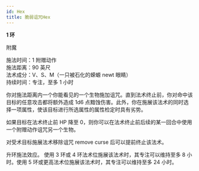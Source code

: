 ```yaml
---
id: Hex
title: 脆弱诅咒Hex
---
```


**1 环**

附魔

施法时间：1 附赠动作  
施法距离：90 英尺  
法术成分：V、S、M（一只被石化的蝾螈 newt 眼睛）  
持续时间：专注，至多 1 小时

你对施法距离内一个你能看见的一个生物施加诅咒。直到法术终止前，你对命中该目标的任意攻击都将额外造成 1d6 点黯蚀伤害。此外，你在施展该法术的同时选择一项属性，使该目标进行所选属性的属性检定时具有劣势。

如果目标在法术终止前 HP 降至 0，则你可以在法术终止前后续的某一回合中使用一个附赠动作诅咒另一个生物。

对受术目标施展法术移除诅咒
remove curse 后可以提前终止该法术。

升环施法效应。
使用 3 环或 4 环法术位施展该法术时，其专注可以维持至多 8 小时。使用 5 环或更高法术位施展该法术时，其专注可以维持至多 24 小时。
